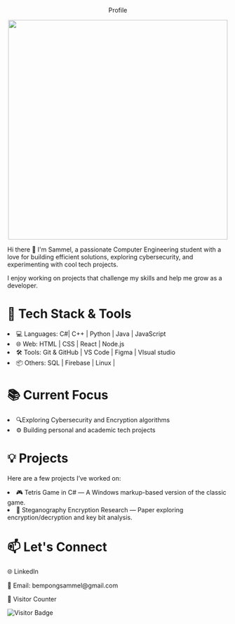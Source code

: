 <div align="center"> 
  <p>Profile</p>
  <img src="https://cdn.pixabay.com/photo/2024/05/15/20/57/developer-8764522_640.jpg" width=500 height=500 />
</div>
<div>
  <p>
    Hi there 👋 I'm Sammel, a passionate Computer Engineering student with a love for building efficient solutions, exploring cybersecurity, and experimenting with cool tech projects.
    <p>I enjoy working on projects that challenge my skills and help me grow as a developer.</p>
  </p>
</div>
<div>
  <h1><b>🔧 Tech Stack & Tools</b></h1>
  <p>
    <li>
💻 Languages: C#| C++ | Python | Java | JavaScript
    </li>
<li>🌐 Web: HTML | CSS | React | Node.js</li>
<li>
🛠️ Tools: Git & GitHub | VS Code | Figma | VIsual studio
</li>
    <li>
📦 Others: SQL | Firebase | Linux |
    </li>
  </p>
</div>
<div>
  <h1>📚 Current Focus</h1>
  <p>
    <li>🔍Exploring Cybersecurity and Encryption algorithms</li>
    <li>⚙️ Building personal and academic tech projects</li>
  </p>
</div>
<div>
  <h1>💡 Projects</h1>
  <p>Here are a few projects I’ve worked on:</p>
  <p>
    <li>🎮 Tetris Game in C# — A Windows markup-based version of the classic game.</li>
    <li>🔐 Steganography Encryption Research — Paper exploring encryption/decryption and key bit analysis.</li>
    
  </p>
</div>
<h1>📫 Let's Connect</h1>
<p>🌐 LinkedIn</p>

<p>📧 Email: bempongsammel@gmail.com</p>
  
</div>

 <div> 👀 Visitor Counter 

![Visitor Badge](https://komarev.com/ghpvc/?username=BSammel&style=flat-square&color=blue)
</div>
